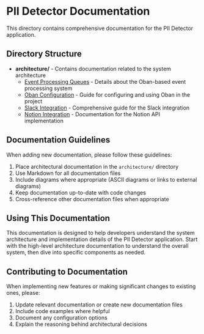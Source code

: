 # PII Detector Documentation

This directory contains comprehensive documentation for the PII Detector application.

## Directory Structure

- **architecture/** - Contains documentation related to the system architecture
  - [Event Processing Queues](architecture/event_processing_queues.md) - Details about the Oban-based event processing system
  - [Oban Configuration](architecture/oban_configuration.md) - Guide for configuring and using Oban in the project
  - [Slack Integration](architecture/slack_integration.md) - Comprehensive guide for the Slack integration
  - [Notion Integration](architecture/notion_integration.md) - Documentation for the Notion API implementation
  
## Documentation Guidelines

When adding new documentation, please follow these guidelines:

1. Place architectural documentation in the `architecture/` directory
2. Use Markdown for all documentation files
3. Include diagrams where appropriate (ASCII diagrams or links to external diagrams)
4. Keep documentation up-to-date with code changes
5. Cross-reference other documentation files when appropriate

## Using This Documentation

This documentation is designed to help developers understand the system architecture and implementation details of the PII Detector application. Start with the high-level architecture documentation to understand the overall system, then dive into specific components as needed.

## Contributing to Documentation

When implementing new features or making significant changes to existing ones, please:

1. Update relevant documentation or create new documentation files
2. Include code examples where helpful
3. Document any configuration options
4. Explain the reasoning behind architectural decisions 